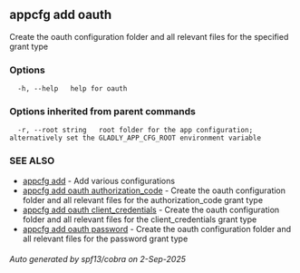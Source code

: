 ## appcfg add oauth

Create the oauth configuration folder and all relevant files for the specified grant type

### Options

```
  -h, --help   help for oauth
```

### Options inherited from parent commands

```
  -r, --root string   root folder for the app configuration; alternatively set the GLADLY_APP_CFG_ROOT environment variable
```

### SEE ALSO

* [appcfg add](appcfg_add.md)	 - Add various configurations
* [appcfg add oauth authorization_code](appcfg_add_oauth_authorization_code.md)	 - Create the oauth configuration folder and all relevant files for the authorization_code grant type
* [appcfg add oauth client_credentials](appcfg_add_oauth_client_credentials.md)	 - Create the oauth configuration folder and all relevant files for the client_credentials grant type
* [appcfg add oauth password](appcfg_add_oauth_password.md)	 - Create the oauth configuration folder and all relevant files for the password grant type

###### Auto generated by spf13/cobra on 2-Sep-2025
